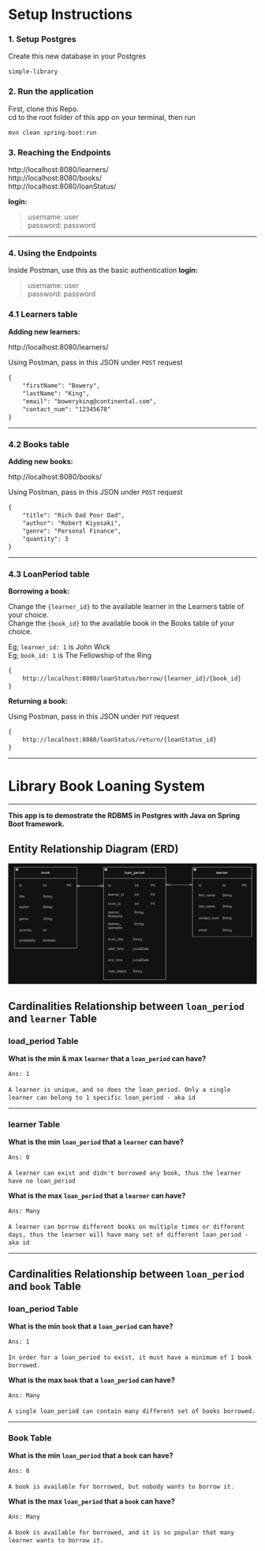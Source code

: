 # Setup Instructions

### 1. Setup Postgres

Create this new database in your Postgres
```
simple-library
```

### 2. Run the application

First, clone this Repo.
<br>cd to the root folder of this app on your terminal, then run
```
mvn clean spring-boot:run
```

### 3. Reaching the Endpoints

http://localhost:8080/learners/
<br>http://localhost:8080/books/
<br>http://localhost:8080/loanStatus/

**login:**
> username: user
> <br>password: password

***

### 4. Using the Endpoints

Inside Postman, use this as the basic authentication
**login:**
> username: user
> <br>password: password

### 4.1 Learners table

**Adding new learners:**

http://localhost:8080/learners/

Using Postman, pass in this JSON under `POST` request
```
{
    "firstName": "Bowery",
    "lastName": "King",
    "email": "boweryking@continental.com",
    "contact_num": "12345678"
}
```

***

### 4.2 Books table

**Adding new books:**

http://localhost:8080/books/

Using Postman, pass in this JSON under `POST` request
```
{
    "title": "Rich Dad Poor Dad",
    "author": "Robert Kiyosaki",
    "genre": "Personal Finance",
    "quantity": 3
}
```

***

### 4.3 LoanPeriod table

**Borrowing a book:**

Change the `{learner_id}` to the available learner in the Learners table of your choice. 
<br>Change the `{book_id}` to the available book in the Books table of your choice. 

Eg; `learner_id: 1` is John Wick<br>
Eg; `book_id: 1` is The Fellowship of the Ring

```
{
    http://localhost:8080/loanStatus/borrow/{learner_id}/{book_id}
}
```

**Returning a book:**

Using Postman, pass in this JSON under `PUT` request

```
{
    http://localhost:8080/loanStatus/return/{loanStatus_id}
}
```

***

# Library Book Loaning System 
***

**This app is to demostrate the RDBMS in Postgres with Java on Spring Boot framework.**


## Entity Relationship Diagram (ERD)

![Schema_Diagram](https://github.com/eggOnion/library_BookLoaningSystem/blob/main/Schema%20Diagram.png?raw=true)


## Cardinalities Relationship between `loan_period` and `learner` Table

### load_period Table

**What is the min & max `learner` that a `loan_period` can have?**
```
Ans: 1

A learner is unique, and so does the loan_period. Only a single learner can belong to 1 specific loan_period - aka id
```
---
### learner Table 

**What is the min `loan_period` that a `learner` can have?** 
```
Ans: 0

A learner can exist and didn't borrowed any book, thus the learner have no loan_period
```

**What is the max `loan_period` that a `learner` can have?**
```
Ans: Many

A learner can borrow different books on multiple times or different days, thus the learner will have many set of different loan_period - aka id
```
***

## Cardinalities Relationship between `loan_period` and `book` Table

### loan_period Table

**What is the min `book` that a `loan_period` can have?**
```
Ans: 1

In order for a loan_period to exist, it must have a minimum of 1 book borrowed.
```

**What is the max `book` that a `loan_period` can have?**
```
Ans: Many

A single loan_period can contain many different set of books borrowed.
```
---

### Book Table
**What is the min `loan_period` that a `book` can have?**
```
Ans: 0

A book is available for borrowed, but nobody wants to borrow it.
```

**What is the max `loan_period` that a `book` can have?**
```
Ans: Many

A book is available for borrowed, and it is so popular that many learner wants to borrow it.
```
